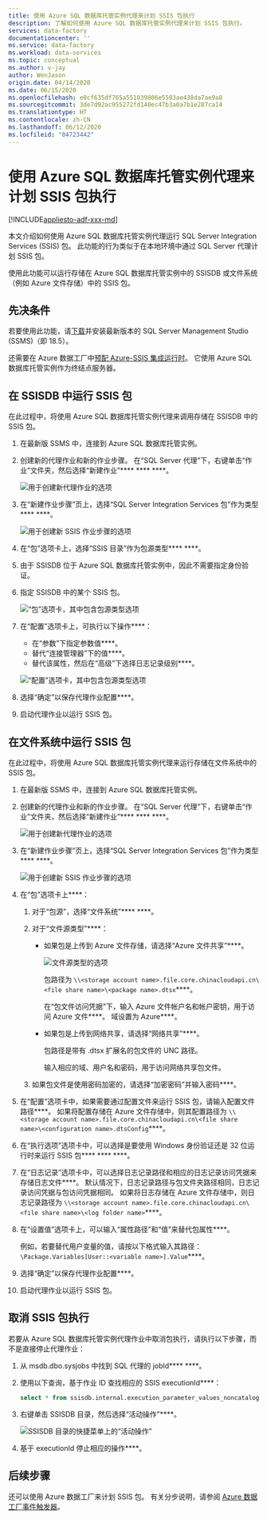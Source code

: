 ```yaml
---
title: 使用 Azure SQL 数据库托管实例代理来计划 SSIS 包执行
description: 了解如何使用 Azure SQL 数据库托管实例代理来计划 SSIS 包执行。
services: data-factory
documentationcenter: ''
ms.service: data-factory
ms.workload: data-services
ms.topic: conceptual
ms.author: v-jay
author: WenJason
origin.date: 04/14/2020
ms.date: 06/15/2020
ms.openlocfilehash: e0cf635df765a551039806e5503ae438da7ae9a8
ms.sourcegitcommit: 3de7d92ac955272fd140ec47b3a0a7b1e287ca14
ms.translationtype: HT
ms.contentlocale: zh-CN
ms.lasthandoff: 06/12/2020
ms.locfileid: "84723442"
---
```

# <a name="schedule-ssis-package-executions-by-using-azure-sql-database-managed-instance-agent"></a>使用 Azure SQL 数据库托管实例代理来计划 SSIS 包执行

[!INCLUDE[appliesto-adf-xxx-md](includes/appliesto-adf-xxx-md.md)]

本文介绍如何使用 Azure SQL 数据库托管实例代理运行 SQL Server Integration Services (SSIS) 包。 此功能的行为类似于在本地环境中通过 SQL Server 代理计划 SSIS 包。

使用此功能可以运行存储在 Azure SQL 数据库托管实例中的 SSISDB 或文件系统（例如 Azure 文件存储）中的 SSIS 包。

## <a name="prerequisites"></a>先决条件
若要使用此功能，请[下载](https://docs.microsoft.com/sql/ssms/download-sql-server-management-studio-ssms?view=sql-server-2017)并安装最新版本的 SQL Server Management Studio (SSMS)（即 18.5）。

还需要在 Azure 数据工厂中[预配 Azure-SSIS 集成运行时](tutorial-create-azure-ssis-runtime-portal.md)。 它使用 Azure SQL 数据库托管实例作为终结点服务器。 

## <a name="run-an-ssis-package-in-ssisdb"></a>在 SSISDB 中运行 SSIS 包
在此过程中，将使用 Azure SQL 数据库托管实例代理来调用存储在 SSISDB 中的 SSIS 包。

1. 在最新版 SSMS 中，连接到 Azure SQL 数据库托管实例。
1. 创建新的代理作业和新的作业步骤。 在“SQL Server 代理”下，右键单击“作业”文件夹，然后选择“新建作业”**** **** ****。

   ![用于创建新代理作业的选项](./media/how-to-invoke-ssis-package-managed-instance-agent/new-agent-job.png)

1. 在“新建作业步骤”页上，选择“SQL Server Integration Services 包”作为类型**** ****。

   ![用于创建新 SSIS 作业步骤的选项](./media/how-to-invoke-ssis-package-managed-instance-agent/new-ssis-job-step.png)

1. 在“包”选项卡上，选择“SSIS 目录”作为包源类型**** ****。
1. 由于 SSISDB 位于 Azure SQL 数据库托管实例中，因此不需要指定身份验证。
1. 指定 SSISDB 中的某个 SSIS 包。

   ![“包”选项卡，其中包含包源类型选项](./media/how-to-invoke-ssis-package-managed-instance-agent/package-source-ssisdb.png)

1. 在“配置”选项卡上，可执行以下操作****：
  
   - 在“参数”下指定参数值****。
   - 替代“连接管理器”下的值****。
   - 替代该属性，然后在“高级”下选择日志记录级别****。

   ![“配置”选项卡，其中包含包源类型选项](./media/how-to-invoke-ssis-package-managed-instance-agent/package-source-ssisdb-configuration.png)

1. 选择“确定”以保存代理作业配置****。
1. 启动代理作业以运行 SSIS 包。


## <a name="run-an-ssis-package-in-the-file-system"></a>在文件系统中运行 SSIS 包
在此过程中，将使用 Azure SQL 数据库托管实例代理来运行存储在文件系统中的 SSIS 包。

1. 在最新版 SSMS 中，连接到 Azure SQL 数据库托管实例。
1. 创建新的代理作业和新的作业步骤。 在“SQL Server 代理”下，右键单击“作业”文件夹，然后选择“新建作业”**** **** ****。

   ![用于创建新代理作业的选项](./media/how-to-invoke-ssis-package-managed-instance-agent/new-agent-job.png)

1. 在“新建作业步骤”页上，选择“SQL Server Integration Services 包”作为类型**** ****。

   ![用于创建新 SSIS 作业步骤的选项](./media/how-to-invoke-ssis-package-managed-instance-agent/new-ssis-job-step.png)

1. 在“包”选项卡上****：

   1. 对于“包源”，选择“文件系统”**** ****。
   
   1. 对于“文件源类型”****：   

      - 如果包是上传到 Azure 文件存储，请选择“Azure 文件共享”****。

        ![文件源类型的选项](./media/how-to-invoke-ssis-package-managed-instance-agent/package-source-file-system.png)
      
        包路径为 `\\<storage account name>.file.core.chinacloudapi.cn\<file share name>\<package name>.dtsx`****。
      
        在“包文件访问凭据”下，输入 Azure 文件帐户名和帐户密钥，用于访问 Azure 文件****。 域设置为 Azure****。

      - 如果包是上传到网络共享，请选择“网络共享”****。
      
        包路径是带有 .dtsx 扩展名的包文件的 UNC 路径。
      
        输入相应的域、用户名和密码，用于访问网络共享包文件。
   1. 如果包文件是使用密码加密的，请选择“加密密码”并输入密码****。
1. 在“配置”选项卡中，如果需要通过配置文件来运行 SSIS 包，请输入配置文件路径****。
   如果将配置存储在 Azure 文件存储中，则其配置路径为 `\\<storage account name>.file.core.chinacloudapi.cn\<file share name>\<configuration name>.dtsConfig`****。
1. 在“执行选项”选项卡中，可以选择是要使用 Windows 身份验证还是 32 位运行时来运行 SSIS 包**** **** ****。
1. 在“日志记录”选项卡中，可以选择日志记录路径和相应的日志记录访问凭据来存储日志文件****。 
   默认情况下，日志记录路径与包文件夹路径相同，日志记录访问凭据与包访问凭据相同。
   如果将日志存储在 Azure 文件存储中，则日志记录路径为 `\\<storage account name>.file.core.chinacloudapi.cn\<file share name>\<log folder name>`****。
1. 在“设置值”选项卡上，可以输入“属性路径”和“值”来替代包属性****。
 
   例如，若要替代用户变量的值，请按以下格式输入其路径：`\Package.Variables[User::<variable name>].Value`****。
1. 选择“确定”以保存代理作业配置****。
1. 启动代理作业以运行 SSIS 包。


## <a name="cancel-ssis-package-execution"></a>取消 SSIS 包执行
若要从 Azure SQL 数据库托管实例代理作业中取消包执行，请执行以下步骤，而不是直接停止代理作业：

1. 从 msdb.dbo.sysjobs 中找到 SQL 代理的 jobId**** ****。
1. 使用以下查询，基于作业 ID 查找相应的 SSIS executionId****：
   ```sql
   select * from ssisdb.internal.execution_parameter_values_noncatalog where  parameter_value = 'SQL_Agent_Job_{jobId}' order by execution_id desc
   ```
1. 右键单击 SSISDB 目录，然后选择“活动操作”****。

   ![SSISDB 目录的快捷菜单上的“活动操作”](./media/how-to-invoke-ssis-package-managed-instance-agent/catalog-active-operations.png)

1. 基于 executionId 停止相应的操作****。

## <a name="next-steps"></a>后续步骤
还可以使用 Azure 数据工厂来计划 SSIS 包。 有关分步说明，请参阅 [Azure 数据工厂事件触发器](how-to-create-event-trigger.md)。 

